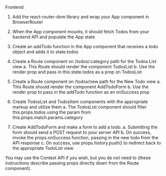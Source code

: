 Frontend

1. Add the react-router-dom library and wrap your App component in BrowserRouter

2. When the App component mounts, it should fetch Todos from your backend API and populate the App state

3. Create an addTodo function in the App component that receives a todo object and adds it to state.todos

4. Create a Route component on /todos/:category path for the Todos List view
  a. This Route should render the component TodosList
  b. Use the render prop and pass in this.state.todos as a prop on TodosList

5. Create a Route component on /todos/new path for the New Todo view
  a. This Route should render the component AddTodoForm
  b. Use the render prop to pass in the addTodo function as an onSuccess prop 

6. Create TodosList and TodosItem components with the appropriate markup and utilize them
  a. The TodosList component should filter this.props.todos using the param from this.props.match.params.category 

7. Create AddTodoForm and make a form to add a todo. 
  a. Submitting the form should send a POST request to your server API
  b. On success, invoke the props.onSuccess function, passing in the new todo from the API response
  c. On success, use props.history.push() to redirect back to the appropriate TodoList view
  
You may use the Context API if you wish, but you do not need to (these instructions describe passing props directly down from the Route component). 

